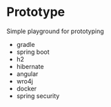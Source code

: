 Prototype
=========================

Simple playground for prototyping

* gradle
* spring boot
* h2
* hibernate
* angular
* wro4j
* docker
* spring security